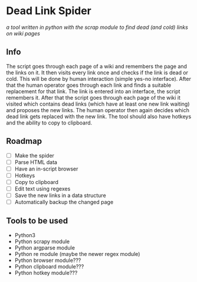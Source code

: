 # Dead Link Spider
*a tool written in python with the scrap module to find dead (and cold) links on wiki pages*

## Info

The script goes through each page of a wiki and remembers the page and the links on it. It then visits every link once and checks if the link is dead or cold. This will be done by human interaction (simple yes-no interface). After that the human operator goes through each link and finds a suitable replacement for that link. The link is entered into an interface, the script remembers it. After that the script goes through each page of the wiki it visited which contains dead links (which have at least one new link waiting) and proposes the new links. The human operator then again decides which dead link gets replaced with the new link. The tool should also have hotkeys and the ability to copy to clipboard.

## Roadmap

- [ ] Make the spider
- [ ] Parse HTML data
- [ ] Have an in-script browser
- [ ] Hotkeys
- [ ] Copy to clipboard
- [ ] Edit text using regexes
- [ ] Save the new links in a data structure
- [ ] Automatically backup the changed page

## Tools to be used

- Python3
- Python scrapy module
- Python argparse module
- Python re module (maybe the newer regex module)
- Python browser module???
- Python clipboard module???
- Python hotkey module???
